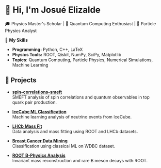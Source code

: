 # 👋 Hi, I'm Josué Elizalde

🎓 Physics Master's Scholar | 🧠 Quantum Computing Enthusiast | 🌌 Particle Physics Analyst

🔧 **My Skills**  

- **Programming:** Python, C++, LaTeX  
- **Physics Tools:** ROOT, Qiskit, NumPy, SciPy, Matplotlib  
- **Topics:** Quantum Computing, Particle Physics, Numerical Simulations, Machine Learning  


## 🔬 Projects

- [**spin-correlations-smeft**](https://github.com/GalloElizalde/spin-correlations-smeft)  
  SMEFT analysis of spin correlations and quantum observables in top quark pair production.

- **[IceCube ML Classification](https://github.com/GalloElizalde/icecube-ml-classification)**  
  Machine learning analysis of neutrino events from IceCube.

- **[LHCb Mass Fit](https://github.com/GalloElizalde/lhcb-mass-fit)**  
  Data analysis and mass fitting using ROOT and LHCb datasets.

- **[Breast Cancer Data Mining](https://github.com/GalloElizalde/data-mining-breast-cancer)**  
  Classification using classical ML on WDBC dataset.

- **[ROOT B-Physics Analysis](https://github.com/GalloElizalde/bphysics-root-analysis)**  
  Invariant mass reconstruction and rare B meson decays with ROOT.

<!-- SKILLS SECTION 🛠 **Highlighted Repositories**  -->
<!-- SKILLS SECTION - [**Quantum Simulations and Projects**](https://github.com/yourusername/quantum-simulations): A collection of quantum algorithms and physics simulations.-->  
<!-- SKILLS SECTION - [**Particle Physics Analysis**](https://github.com/yourusername/particle-physics): Scripts and tools for particle collision data analysis and Monte Carlo methods.  -->

